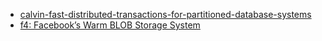 * [calvin-fast-distributed-transactions-for-partitioned-database-systems](http://cs.yale.edu/homes/thomson/publications/calvin-sigmod12.pdf)
* [f4: Facebook’s Warm BLOB Storage System](http://www-bcf.usc.edu/~wyattllo/papers/f4-osdi14.pdf)
